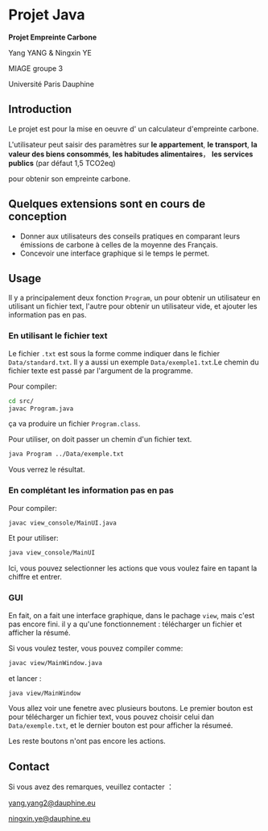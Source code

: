 # Projet Java
**Projet Empreinte Carbone**

Yang YANG & Ningxin YE

MIAGE groupe 3

Université Paris Dauphine

## Introduction
Le projet est pour la mise en oeuvre d' un calculateur d'empreinte carbone.

L'utilisateur peut saisir des paramètres sur **le appartement**, **le transport**, **la valeur des biens consommés**, **les habitudes alimentaires**， **les services publics** (par défaut 1,5 TCO2eq) 

pour obtenir son empreinte carbone.

## Quelques extensions sont en cours de conception

* Donner aux utilisateurs des conseils pratiques en comparant leurs émissions de carbone à celles de la moyenne des Français. 
* Concevoir une interface graphique si le temps le permet.

## Usage

Il y a principalement deux fonction `Program`, un pour obtenir un utilisateur en utilisant un fichier text, l'autre pour obtenir un utilisateur vide, et ajouter les information pas en pas.

### En utilisant le fichier text
Le fichier `.txt` est sous la forme comme indiquer dans le fichier `Data/standard.txt`. Il y a aussi un exemple `Data/exemple1.txt`.Le chemin du fichier texte est passé par l'argument de la programme.

Pour compiler:
```bash
cd src/
javac Program.java
```
ça va produire un fichier `Program.class`. 

Pour utiliser, on doit passer un chemin d'un fichier text.
```bash
java Program ../Data/exemple.txt
```
Vous verrez le résultat.

### En complétant les information pas en pas

Pour compiler:
```bash
javac view_console/MainUI.java 
```
Et pour utiliser:
```bash
java view_console/MainUI 
```

Ici, vous pouvez selectionner les actions que vous voulez faire en tapant la chiffre et entrer. 

### GUI
En fait, on a fait une interface graphique, dans le pachage `view`, mais c'est pas encore fini. il y a qu'une fonctionnement : télécharger un fichier et afficher la résumé.

Si vous voulez tester, vous pouvez compiler comme:
```bash
javac view/MainWindow.java
```
et lancer :
```bash
java view/MainWindow
```
Vous allez voir une fenetre avec plusieurs boutons. Le premier bouton est pour télécharger un fichier text, vous pouvez choisir celui dan `Data/exemple.txt`, et le dernier bouton est pour afficher la résumeé.

Les reste boutons n'ont pas encore les actions.

## Contact 
Si vous avez des remarques, veuillez contacter ：

yang.yang2@dauphine.eu

ningxin.ye@dauphine.eu

